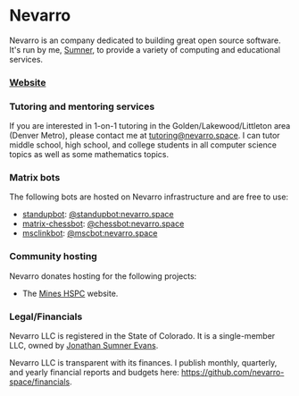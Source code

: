 # Nevarro

Nevarro is an company dedicated to building great open source software. It's run
by me, [Sumner](https://sumnerevans.com), to provide a variety of computing and
educational services.

### [Website](https://nevarro.space)

### Tutoring and mentoring services

If you are interested in 1-on-1 tutoring in the Golden/Lakewood/Littleton area
(Denver Metro), please contact me at tutoring@nevarro.space. I can tutor middle
school, high school, and college students in all computer science topics as well
as some mathematics topics.

### Matrix bots

The following bots are hosted on Nevarro infrastructure and are free to use:

* [standupbot](https://github.com/beeper/standupbot): [@standupbot:nevarro.space](https://matrix.to/#/@standupbot:nevarro.space)
* [matrix-chessbot](https://github.com/nevarro-space/matrix-chessbot): [@chessbot:nevarro.space](https://matrix.to/#/@chessbot:nevarro.space)
* [msclinkbot](https://github.com/beeper/msc-link-bot): [@mscbot:nevarro.space](https://matrix.to/#/@mscbot:nevarro.space)

### Community hosting

Nevarro donates hosting for the following projects:

*  The [Mines HSPC](https://mineshspc.com) website.

### Legal/Financials

Nevarro LLC is registered in the State of Colorado. It is a single-member LLC,
owned by [Jonathan Sumner Evans](https://sumnerevans.com).

Nevarro LLC is transparent with its finances. I publish monthly, quarterly, and
yearly financial reports and budgets here:
https://github.com/nevarro-space/financials.
